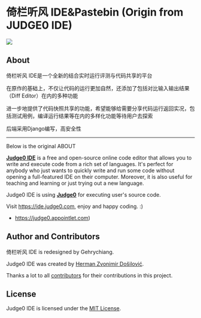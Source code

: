 # 倚栏听风 IDE&Pastebin  (Origin from JUDGE0 IDE)
![](https://pic-static.yilantingfeng.site/imgs/2022/04/19/21-12-11-0ff679075c9d72605ea0a302e0cfbc06-20220419211210-37c11e.png)

## About
倚栏听风 IDE是一个全新的结合实时运行评测与代码共享的平台

在原作的基础上，不仅让代码的运行更加自然，还添加了包括对比输入输出结果（Diff Editor）在内的多种功能

进一步地提供了代码快照共享的功能，希望能够给需要分享代码运行返回实况，包括测试用例，编译运行结果等在内的多样化功能等待用户去探索

后端采用Django编写，高安全性

---

Below is the original ABOUT

[**Judge0 IDE**](https://ide.judge0.com) is a free and open-source online code editor that allows you to write and execute code from a rich set of languages. It's perfect for anybody who just wants to quickly write and run some code without opening a full-featured IDE on their computer. Moreover, it is also useful for teaching and learning or just trying out a new language.

Judge0 IDE is using [**Judge0**](https://api.judge0.com) for executing user's source code.

Visit https://ide.judge0.com, enjoy and happy coding. :)

* https://judge0.appointlet.com)

## Author and Contributors
倚栏听风 IDE is redesigned by Gehrychiang.

Judge0 IDE was created by [Herman Zvonimir Došilović](https://github.com/hermanzdosilovic).

Thanks a lot to all [contributors](https://github.com/judge0/ide/graphs/contributors) for their contributions in this project.

## License
Judge0 IDE is licensed under the [MIT License](https://github.com/judge0/ide/blob/master/LICENSE).
